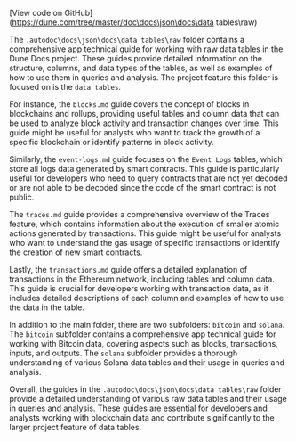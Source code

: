 [View code on GitHub](https://dune.com/tree/master/doc\docs\json\docs\data tables\raw)

The `.autodoc\docs\json\docs\data tables\raw` folder contains a comprehensive app technical guide for working with raw data tables in the Dune Docs project. These guides provide detailed information on the structure, columns, and data types of the tables, as well as examples of how to use them in queries and analysis. The project feature this folder is focused on is the `data tables`.

For instance, the `blocks.md` guide covers the concept of blocks in blockchains and rollups, providing useful tables and column data that can be used to analyze block activity and transaction changes over time. This guide might be useful for analysts who want to track the growth of a specific blockchain or identify patterns in block activity.

Similarly, the `event-logs.md` guide focuses on the `Event Logs` tables, which store all logs data generated by smart contracts. This guide is particularly useful for developers who need to query contracts that are not yet decoded or are not able to be decoded since the code of the smart contract is not public.

The `traces.md` guide provides a comprehensive overview of the Traces feature, which contains information about the execution of smaller atomic actions generated by transactions. This guide might be useful for analysts who want to understand the gas usage of specific transactions or identify the creation of new smart contracts.

Lastly, the `transactions.md` guide offers a detailed explanation of transactions in the Ethereum network, including tables and column data. This guide is crucial for developers working with transaction data, as it includes detailed descriptions of each column and examples of how to use the data in the table.

In addition to the main folder, there are two subfolders: `bitcoin` and `solana`. The `bitcoin` subfolder contains a comprehensive app technical guide for working with Bitcoin data, covering aspects such as blocks, transactions, inputs, and outputs. The `solana` subfolder provides a thorough understanding of various Solana data tables and their usage in queries and analysis.

Overall, the guides in the `.autodoc\docs\json\docs\data tables\raw` folder provide a detailed understanding of various raw data tables and their usage in queries and analysis. These guides are essential for developers and analysts working with blockchain data and contribute significantly to the larger project feature of data tables.
